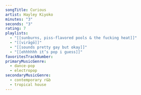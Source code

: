 ```yaml
---
songTitle: Curious
artist: Hayley Kiyoko
minutes: "3"
seconds: "3"
rating: 7
playlists:
  - "[[sunburns, piss-flavored pools & the fucking heat]]"
  - "[[virāgō]]"
  - "[[sounds pretty gay but okay]]"
  - "[[ehhhhhh it’s pop i guess]]"
favoritesTrackNumber:
primaryMusicGenre:
  - dance-pop
  - electropop
secondaryMusicGenre:
  - contemporary r&b
  - tropical house
---
```

